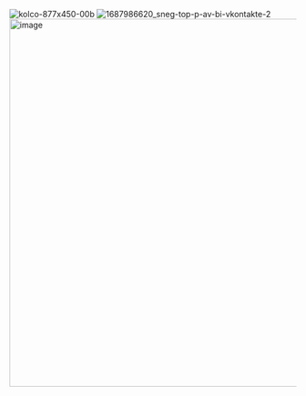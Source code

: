 ![kolco-877x450-00b](https://github.com/user-attachments/assets/21c4b530-3c00-49cb-942b-6f99f3591a02)
![1687986620_sneg-top-p-av-bi-vkontakte-2](https://github.com/user-attachments/assets/fcc7ddfd-04e0-468c-818a-90a883567724)
<img width="978" height="645" alt="image" src="https://github.com/user-attachments/assets/428324ec-0b14-46b9-9d68-c90dcee08601" />
